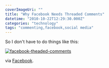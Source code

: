 ```yaml
---
coverImageUri: ""
title: "Why Facebook Needs Threaded Comments"
datetime: "2010-10-22T12:29:30.000Z"
categories: "technology"
tags: "commenting,facebook,social media"
---
```


So I don't have to do things like this:

[![](http://assets.brandonmartinez.com/brandonmartinez/2010/10/facebook-theaded-comments.png "facebook-theaded-comments")](http://assets.brandonmartinez.com/brandonmartinez/2010/10/facebook-theaded-comments.png)

via [Facebook](http://www.facebook.com/video/video.php?v=498230899528&comments&ref=notif&notif_t=video_comment_tagged "Original @ Facebook (you probably have to be my friend to see it)").
